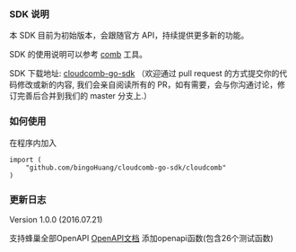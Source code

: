 ### SDK 说明

本 SDK 目前为初始版本，会跟随官方 API，持续提供更多新的功能。

SDK 的使用说明可以参考 [comb](https://github.com/cloudcomb-help/md/blob/master/%E5%AE%B9%E5%99%A8%E6%9C%8D%E5%8A%A1/%E5%AE%B9%E5%99%A8%E7%AE%A1%E7%90%86/%E4%BD%BF%E7%94%A8%E6%8C%87%E5%8D%97/CLI%E6%8E%A7%E5%88%B6%E5%8F%B0.md) 工具。

SDK 下载地址: [cloudcomb-go-sdk](https://github.com/bingoHuang/cloudcomb-go-sdk) （欢迎通过 pull request 的方式提交你的代码修改或新的内容, 我们会亲自阅读所有的 PR，如有需要，会与你沟通讨论，修订完善后合并到我们的 master 分支上.）

### 如何使用

在程序内加入

    import (
    	"github.com/bingoHuang/cloudcomb-go-sdk/cloudcomb"
    )

### 更新日志

Version 1.0.0 (2016.07.21)

支持蜂巢全部OpenAPI [OpenAPI文档](https://github.com/cloudcomb-help/md/blob/master/%E5%AE%B9%E5%99%A8%E6%9C%8D%E5%8A%A1/%E5%AE%B9%E5%99%A8%E7%AE%A1%E7%90%86/%E4%BD%BF%E7%94%A8%E6%8C%87%E5%8D%97/API%E6%89%8B%E5%86%8C/OpenAPI%E4%BB%8B%E7%BB%8D.md)
添加openapi函数(包含26个测试函数)


